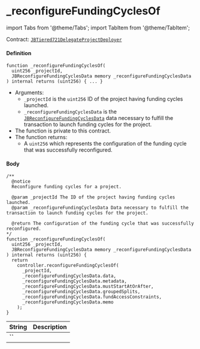 # _reconfigureFundingCyclesOf

import Tabs from '@theme/Tabs';
import TabItem from '@theme/TabItem';

Contract: [`JBTiered721DelegateProjectDeployer`](/dev/api/contracts/or-delegates/jbtiered721delegateprojectdeployer/)

<Tabs>
<TabItem value="Step by step" label="Step by step">

#### Definition

```
function _reconfigureFundingCyclesOf(
  uint256 _projectId,
  JBReconfigureFundingCyclesData memory _reconfigureFundingCyclesData
) internal returns (uint256) { ... }
```

- Arguments:
  - `_projectId` is the `uint256` ID of the project having funding cycles launched.
  - `_reconfigureFundingCyclesData` is the [`JBReconfigureFundingCyclesData`](/dev/api/data-structures/jbreconfigurefundingcyclesdata) data necessary to fulfill the transaction to launch funding cycles for the project.
- The function is private to this contract.
- The function returns:
  - A `uint256` which represents the configuration of the funding cycle that was successfully reconfigured.

#### Body

</TabItem>

<TabItem value="Code" label="Code">

```
/**
  @notice
  Reconfigure funding cycles for a project.

  @param _projectId The ID of the project having funding cycles launched.
  @param _reconfigureFundingCyclesData Data necessary to fulfill the transaction to launch funding cycles for the project.

  @return The configuration of the funding cycle that was successfully reconfigured.
*/
function _reconfigureFundingCyclesOf(
  uint256 _projectId,
  JBReconfigureFundingCyclesData memory _reconfigureFundingCyclesData
) internal returns (uint256) {
  return
    controller.reconfigureFundingCyclesOf(
      _projectId,
      _reconfigureFundingCyclesData.data,
      _reconfigureFundingCyclesData.metadata,
      _reconfigureFundingCyclesData.mustStartAtOrAfter,
      _reconfigureFundingCyclesData.groupedSplits,
      _reconfigureFundingCyclesData.fundAccessConstraints,
      _reconfigureFundingCyclesData.memo
    );
}
```

</TabItem>

<TabItem value="Errors" label="Errors">

|String|Description|
|-|-|
|**``**||

</TabItem>

<TabItem value="Bug bounty" label="Bug bounty">

</TabItem>
</Tabs>

